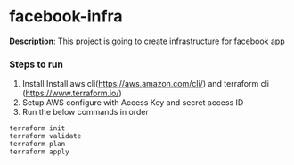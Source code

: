 # facebook-infra

**Description**: This project is going to create infrastructure for facebook app

### Steps to run
1. Install Install aws cli(https://aws.amazon.com/cli/) and terraform cli (https://www.terraform.io/)
2. Setup AWS configure with Access Key and secret access ID
3. Run the below commands in order

```
terraform init
terraform validate
terraform plan
terraform apply
```